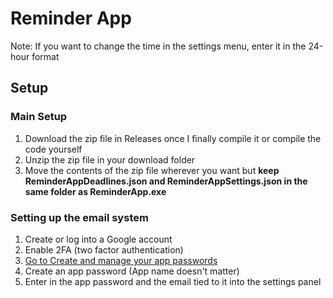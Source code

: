# Reminder App
Note: If you want to change the time in the settings menu, enter it in the 24-hour format
## Setup
### Main Setup
1. Download the zip file in Releases once I finally compile it or compile the code yourself
2. Unzip the zip file in your download folder
3. Move the contents of the zip file wherever you want but **keep ReminderAppDeadlines.json and ReminderAppSettings.json in the same folder as ReminderApp.exe**
### Setting up the email system
1. Create or log into a Google account
2. Enable 2FA (two factor authentication)
3. [Go to Create and manage your app passwords](https://myaccount.google.com/apppasswords)
4. Create an app password (App name doesn't matter)
5. Enter in the app password and the email tied to it into the settings panel

